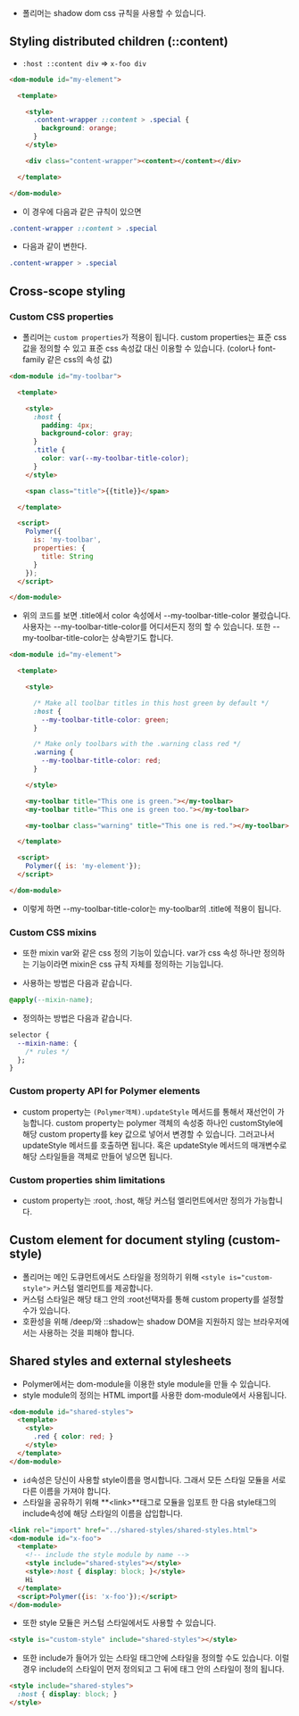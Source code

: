 * 폴리머는 shadow dom css 규칙을 사용할 수 있습니다.

## Styling distributed children (::content)
* `:host ::content div` => `x-foo div`

```html
<dom-module id="my-element">

  <template>

    <style>
      .content-wrapper ::content > .special {
        background: orange;
      }
    </style>

    <div class="content-wrapper"><content></content></div>

  </template>

</dom-module>
```
* 이 경우에 다음과 같은 규칙이 있으면
```css
.content-wrapper ::content > .special
```
* 다음과 같이 변한다.
``` css
.content-wrapper > .special
```

## Cross-scope styling
### Custom CSS properties
* 폴리머는 `custom properties`가 적용이 됩니다. custom properties는 표준 css값을 정의할 수 있고 표준 css 속성값 대신 이용할 수 있습니다. (color나 font-family 같은 css의 속성 값)

```html
<dom-module id="my-toolbar">

  <template>

    <style>
      :host {
        padding: 4px;
        background-color: gray;
      }
      .title {
        color: var(--my-toolbar-title-color);
      }
    </style>

    <span class="title">{{title}}</span>

  </template>

  <script>
    Polymer({
      is: 'my-toolbar',
      properties: {
        title: String
      }
    });
  </script>

</dom-module>
```

* 위의 코드를 보면 .title에서 color 속성에서 --my-toolbar-title-color 불렀습니다. 사용자는 --my-toolbar-title-color를 어디서든지 정의 할 수 있습니다. 또한 --my-toolbar-title-color는 상속받기도 합니다.

```html
<dom-module id="my-element">

  <template>

    <style>

      /* Make all toolbar titles in this host green by default */
      :host {
        --my-toolbar-title-color: green;
      }

      /* Make only toolbars with the .warning class red */
      .warning {
        --my-toolbar-title-color: red;
      }

    </style>

    <my-toolbar title="This one is green."></my-toolbar>
    <my-toolbar title="This one is green too."></my-toolbar>

    <my-toolbar class="warning" title="This one is red."></my-toolbar>

  </template>

  <script>
    Polymer({ is: 'my-element'});
  </script>

</dom-module>
```
* 이렇게 하면 --my-toolbar-title-color는 my-toolbar의 .title에 적용이 됩니다.

### Custom CSS mixins
* 또한 mixin var와 같은 css 정의 기능이 있습니다. var가 css 속성 하나만 정의하는 기능이라면 mixin은 css 규칙 자체를 정의하는 기능입니다.

* 사용하는 방법은 다음과 같습니다.
```css
@apply(--mixin-name);
```
* 정의하는 방법은 다음과 같습니다.

```css
selector {
  --mixin-name: {
    /* rules */
  };
}
```

### Custom property API for Polymer elements
* custom property는 `(Polymer객체).updateStyle` 메서드를 통해서 재선언이 가능합니다. custom property는 polymer 객체의 속성중 하나인 customStyle에 해당 custom property를 key 값으로 넣어서 변경할 수 있습니다. 그러고나서 updateStyle 메서드를 호출하면 됩니다. 혹은 updateStyle 메서드의 매개변수로 해당 스타일들을 객체로 만들어 넣으면 됩니다.

### Custom properties shim limitations
* custom property는 :root, :host, 해당 커스텀 엘리먼트에서만 정의가 가능합니다. 

## Custom element for document styling (custom-style)
* 폴리머는 메인 도큐먼트에서도 스타일을 정의하기 위해 `<style is="custom-style">` 커스텀 엘리먼트를 제공합니다.
 * 커스텀 스타일은 해당 태그 안의 :root선택자를 통해 custom property를 설정할 수가 있습니다.
 * 호환성을 위해 /deep/와 ::shadow는 shadow DOM을 지원하지 않는 브라우저에서는 사용하는 것을 피해야 합니다.

## Shared styles and external stylesheets
* Polymer에서는 dom-module을 이용한 style module을 만들 수 있습니다.
* style module의 정의는 HTML import를 사용한 dom-module에서 사용됩니다.
```HTML
<dom-module id="shared-styles">
  <template>
    <style>
      .red { color: red; }
    </style>
  </template>
</dom-module>
```
* `id`속성은 당신이 사용할 style이름을 명시합니다. 그래서 모든 스타일 모듈을 서로 다른 이름을 가져야 합니다.
* 스타일을 공유하기 위해 **\<link\>**태그로 모듈을 임포트 한 다음 style태그의 include속성에 해당 스타일의 이름을 삽입합니다.

```HTML
<link rel="import" href="../shared-styles/shared-styles.html">
<dom-module id="x-foo">
  <template>
    <!-- include the style module by name -->
    <style include="shared-styles"></style>
    <style>:host { display: block; }</style>
    Hi
  </template>
  <script>Polymer({is: 'x-foo'});</script>
</dom-module>
```
* 또한 style 모듈은 커스텀 스타일에서도 사용할 수 있습니다.
```HTML
<style is="custom-style" include="shared-styles"></style>
```
* 또한 include가 들어가 있는 스타일 태그안에 스타일을 정의할 수도 있습니다. 이럴경우 include의 스타일이 먼저 정의되고 그 뒤에 태그 안의 스타일이 정의 됩니다.
```HTML
<style include="shared-styles">
  :host { display: block; }
</style>
```